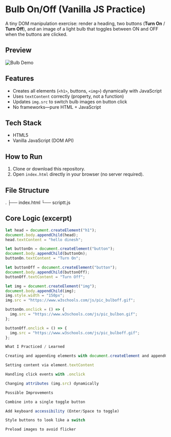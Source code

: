 # Bulb On/Off (Vanilla JS Practice)

A tiny DOM manipulation exercise: render a heading, two buttons (**Turn On** / **Turn Off**), and an image of a light bulb that toggles between ON and OFF when the buttons are clicked.

## Preview
<!-- Replace with your own screenshot or GIF -->
![Bulb Demo](./preview.png)

## Features
- Creates all elements (`<h1>`, buttons, `<img>`) dynamically with JavaScript
- Uses `textContent` correctly (property, not a function)
- Updates `img.src` to switch bulb images on button click
- No frameworks—pure HTML + JavaScript

## Tech Stack
- HTML5
- Vanilla JavaScript (DOM API)

## How to Run
1. Clone or download this repository.
2. Open `index.html` directly in your browser (no server required).

## File Structure
.
├── index.html
└── scriptt.js


## Core Logic (excerpt)
```js
let head = document.createElement("h1");
document.body.appendChild(head);
head.textContent = "hello dinesh";

let buttonOn = document.createElement("button");
document.body.appendChild(buttonOn);
buttonOn.textContent = "Turn On";

let buttonOff = document.createElement("button");
document.body.appendChild(buttonOff);
buttonOff.textContent = "Turn Off";

let img = document.createElement("img");
document.body.appendChild(img);
img.style.width = "150px";
img.src = "https://www.w3schools.com/js/pic_bulboff.gif";

buttonOn.onclick = () => {
  img.src = "https://www.w3schools.com/js/pic_bulbon.gif";
};

buttonOff.onclick = () => {
  img.src = "https://www.w3schools.com/js/pic_bulboff.gif";
};

What I Practiced / Learned

Creating and appending elements with document.createElement and appendChild

Setting content via element.textContent

Handling click events with .onclick

Changing attributes (img.src) dynamically

Possible Improvements

Combine into a single toggle button

Add keyboard accessibility (Enter/Space to toggle)

Style buttons to look like a switch

Preload images to avoid flicker
